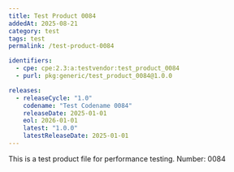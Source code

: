 ```yaml
---
title: Test Product 0084
addedAt: 2025-08-21
category: test
tags: test
permalink: /test-product-0084

identifiers:
  - cpe: cpe:2.3:a:testvendor:test_product_0084
  - purl: pkg:generic/test_product_0084@1.0.0

releases:
  - releaseCycle: "1.0"
    codename: "Test Codename 0084"
    releaseDate: 2025-01-01
    eol: 2026-01-01
    latest: "1.0.0"
    latestReleaseDate: 2025-01-01
---
```


This is a test product file for performance testing. Number: 0084
